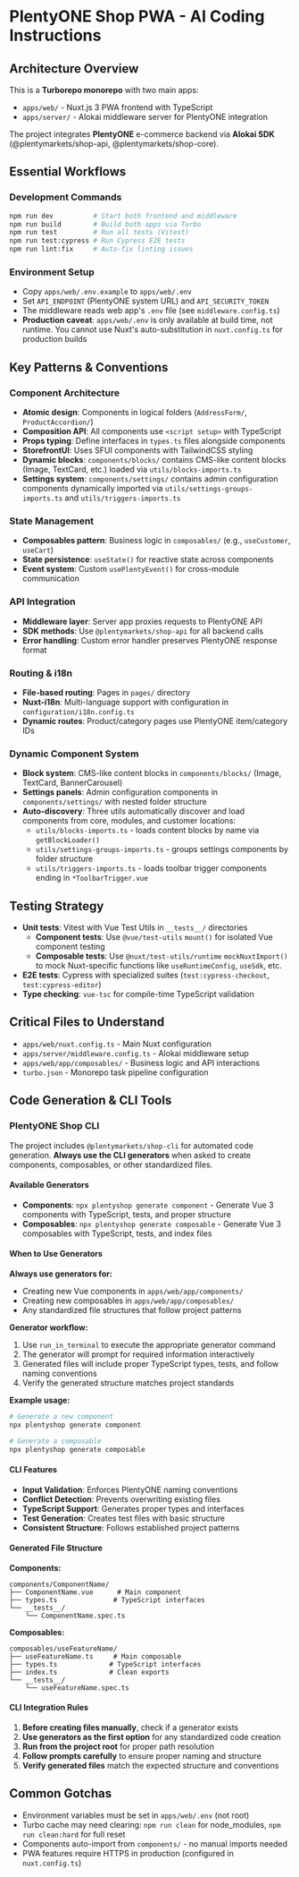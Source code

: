 # PlentyONE Shop PWA - AI Coding Instructions

## Architecture Overview

This is a **Turborepo monorepo** with two main apps:

- `apps/web/` - Nuxt.js 3 PWA frontend with TypeScript
- `apps/server/` - Alokai middleware server for PlentyONE integration

The project integrates **PlentyONE** e-commerce backend via **Alokai SDK** (@plentymarkets/shop-api, @plentymarkets/shop-core).

## Essential Workflows

### Development Commands

```bash
npm run dev          # Start both frontend and middleware
npm run build        # Build both apps via Turbo
npm run test         # Run all tests (Vitest)
npm run test:cypress # Run Cypress E2E tests
npm run lint:fix     # Auto-fix linting issues
```

### Environment Setup

- Copy `apps/web/.env.example` to `apps/web/.env`
- Set `API_ENDPOINT` (PlentyONE system URL) and `API_SECURITY_TOKEN`
- The middleware reads web app's `.env` file (see `middleware.config.ts`)
- **Production caveat**: `apps/web/.env` is only available at build time, not runtime. You cannot use Nuxt's auto-substitution in `nuxt.config.ts` for production builds

## Key Patterns & Conventions

### Component Architecture

- **Atomic design**: Components in logical folders (`AddressForm/`, `ProductAccordion/`)
- **Composition API**: All components use `<script setup>` with TypeScript
- **Props typing**: Define interfaces in `types.ts` files alongside components
- **StorefrontUI**: Uses SFUI components with TailwindCSS styling
- **Dynamic blocks**: `components/blocks/` contains CMS-like content blocks (Image, TextCard, etc.) loaded via `utils/blocks-imports.ts`
- **Settings system**: `components/settings/` contains admin configuration components dynamically imported via `utils/settings-groups-imports.ts` and `utils/triggers-imports.ts`

### State Management

- **Composables pattern**: Business logic in `composables/` (e.g., `useCustomer`, `useCart`)
- **State persistence**: `useState()` for reactive state across components
- **Event system**: Custom `usePlentyEvent()` for cross-module communication

### API Integration

- **Middleware layer**: Server app proxies requests to PlentyONE API
- **SDK methods**: Use `@plentymarkets/shop-api` for all backend calls
- **Error handling**: Custom error handler preserves PlentyONE response format

### Routing & i18n

- **File-based routing**: Pages in `pages/` directory
- **Nuxt-i18n**: Multi-language support with configuration in `configuration/i18n.config.ts`
- **Dynamic routes**: Product/category pages use PlentyONE item/category IDs

### Dynamic Component System

- **Block system**: CMS-like content blocks in `components/blocks/` (Image, TextCard, BannerCarousel)
- **Settings panels**: Admin configuration components in `components/settings/` with nested folder structure
- **Auto-discovery**: Three utils automatically discover and load components from core, modules, and customer locations:
  - `utils/blocks-imports.ts` - loads content blocks by name via `getBlockLoader()`
  - `utils/settings-groups-imports.ts` - groups settings components by folder structure
  - `utils/triggers-imports.ts` - loads toolbar trigger components ending in `*ToolbarTrigger.vue`

## Testing Strategy

- **Unit tests**: Vitest with Vue Test Utils in `__tests__/` directories
  - **Component tests**: Use `@vue/test-utils` `mount()` for isolated Vue component testing
  - **Composable tests**: Use `@nuxt/test-utils/runtime` `mockNuxtImport()` to mock Nuxt-specific functions like `useRuntimeConfig`, `useSdk`, etc.
- **E2E tests**: Cypress with specialized suites (`test:cypress-checkout`, `test:cypress-editor`)
- **Type checking**: `vue-tsc` for compile-time TypeScript validation

## Critical Files to Understand

- `apps/web/nuxt.config.ts` - Main Nuxt configuration
- `apps/server/middleware.config.ts` - Alokai middleware setup
- `apps/web/app/composables/` - Business logic and API interactions
- `turbo.json` - Monorepo task pipeline configuration

## Code Generation & CLI Tools

### PlentyONE Shop CLI

The project includes `@plentymarkets/shop-cli` for automated code generation. **Always use the CLI generators** when asked to create components, composables, or other standardized files.

#### Available Generators

- **Components**: `npx plentyshop generate component` - Generate Vue 3 components with TypeScript, tests, and proper structure
- **Composables**: `npx plentyshop generate composable` - Generate Vue 3 composables with TypeScript, tests, and index files

#### When to Use Generators

**Always use generators for:**

- Creating new Vue components in `apps/web/app/components/`
- Creating new composables in `apps/web/app/composables/`
- Any standardized file structures that follow project patterns

**Generator workflow:**

1. Use `run_in_terminal` to execute the appropriate generator command
2. The generator will prompt for required information interactively
3. Generated files will include proper TypeScript types, tests, and follow naming conventions
4. Verify the generated structure matches project standards

**Example usage:**

```bash
# Generate a new component
npx plentyshop generate component

# Generate a composable
npx plentyshop generate composable
```

#### CLI Features

- **Input Validation**: Enforces PlentyONE naming conventions
- **Conflict Detection**: Prevents overwriting existing files
- **TypeScript Support**: Generates proper types and interfaces
- **Test Generation**: Creates test files with basic structure
- **Consistent Structure**: Follows established project patterns

#### Generated File Structure

**Components:**

```
components/ComponentName/
├── ComponentName.vue      # Main component
├── types.ts              # TypeScript interfaces
└── __tests__/
    └── ComponentName.spec.ts
```

**Composables:**

```
composables/useFeatureName/
├── useFeatureName.ts     # Main composable
├── types.ts             # TypeScript interfaces
├── index.ts             # Clean exports
└── __tests__/
    └── useFeatureName.spec.ts
```

#### CLI Integration Rules

1. **Before creating files manually**, check if a generator exists
2. **Use generators as the first option** for any standardized code creation
3. **Run from the project root** for proper path resolution
4. **Follow prompts carefully** to ensure proper naming and structure
5. **Verify generated files** match the expected structure and conventions

## Common Gotchas

- Environment variables must be set in `apps/web/.env` (not root)
- Turbo cache may need clearing: `npm run clean` for node_modules, `npm run clean:hard` for full reset
- Components auto-import from `components/` - no manual imports needed
- PWA features require HTTPS in production (configured in `nuxt.config.ts`)
